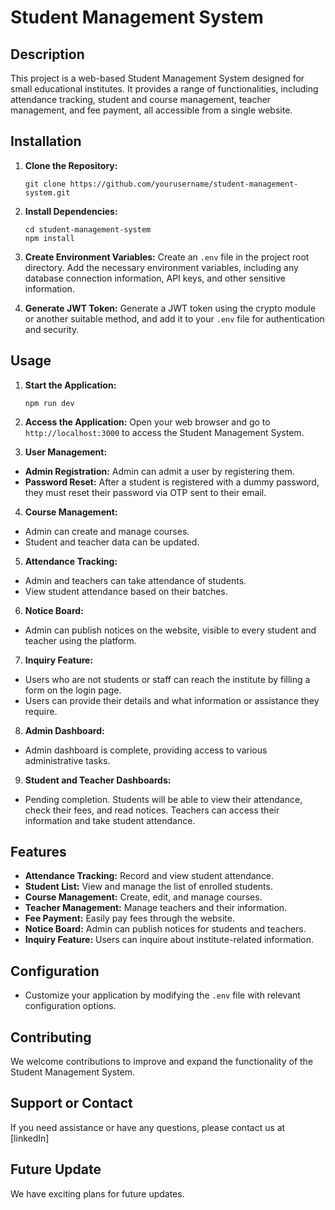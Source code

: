# Student Management System

## Description

This project is a web-based Student Management System designed for small educational institutes. It provides a range of functionalities, including attendance tracking, student and course management, teacher management, and fee payment, all accessible from a single website.

## Installation

1. **Clone the Repository:**
   ```
   git clone https://github.com/yourusername/student-management-system.git
   ```
2. **Install Dependencies:**
   ```
   cd student-management-system
   npm install
   ```
3. **Create Environment Variables:**
   Create an `.env` file in the project root directory. Add the necessary environment variables, including any database connection information, API keys, and other sensitive information.

4. **Generate JWT Token:**
   Generate a JWT token using the crypto module or another suitable method, and add it to your `.env` file for authentication and security.

## Usage

1. **Start the Application:**
   ```
   npm run dev
   ```
2. **Access the Application:**
   Open your web browser and go to `http://localhost:3000` to access the Student Management System.

3. **User Management:**

- **Admin Registration:** Admin can admit a user by registering them.
- **Password Reset:** After a student is registered with a dummy password, they must reset their password via OTP sent to their email.

4. **Course Management:**

- Admin can create and manage courses.
- Student and teacher data can be updated.

5. **Attendance Tracking:**

- Admin and teachers can take attendance of students.
- View student attendance based on their batches.

6. **Notice Board:**

- Admin can publish notices on the website, visible to every student and teacher using the platform.

7. **Inquiry Feature:**

- Users who are not students or staff can reach the institute by filling a form on the login page.
- Users can provide their details and what information or assistance they require.
<!-- - All inquiry data and a short summary of each conversation between inquirers and admin staff will be stored for better communication. -->

8. **Admin Dashboard:**

- Admin dashboard is complete, providing access to various administrative tasks.

9. **Student and Teacher Dashboards:**

- Pending completion. Students will be able to view their attendance, check their fees, and read notices. Teachers can access their information and take student attendance.

## Features

- **Attendance Tracking:** Record and view student attendance.
- **Student List:** View and manage the list of enrolled students.
- **Course Management:** Create, edit, and manage courses.
- **Teacher Management:** Manage teachers and their information.
- **Fee Payment:** Easily pay fees through the website.
- **Notice Board:** Admin can publish notices for students and teachers.
- **Inquiry Feature:** Users can inquire about institute-related information.

## Configuration

- Customize your application by modifying the `.env` file with relevant configuration options.

## Contributing

We welcome contributions to improve and expand the functionality of the Student Management System.

## Support or Contact

If you need assistance or have any questions, please contact us at [linkedIn]

## Future Update

We have exciting plans for future updates.
